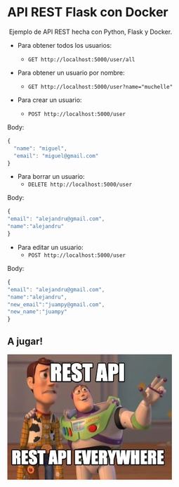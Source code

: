 # API REST Flask con Docker
​
Ejemplo de API REST hecha con Python, Flask y Docker.

- Para obtener todos los usuarios:
    - `GET http://localhost:5000/user/all`
​
- Para obtener un usuario por nombre:
    - `GET http://localhost:5000/user?name="muchelle"`

- Para crear un usuario:
    - `POST http://localhost:5000/user`

Body:
```javascript 
{
  "name": "miguel",
  "email": "miguel@gmail.com"
}
```

- Para borrar un usuario:
    - `DELETE http://localhost:5000/user`

Body:
```javascript 
{
"email": "alejandru@gmail.com",
"name":"alejandru"
}
```

- Para editar un usuario:
    - `POST http://localhost:5000/user`

Body:
```javascript 
{
"email": "alejandru@gmail.com",
"name":"alejandru",
"new_email":"juampy@gmail.com",
"new_name":"juampy"
}
```

## A jugar!
 ![img](./assets/toy_story.jpg)